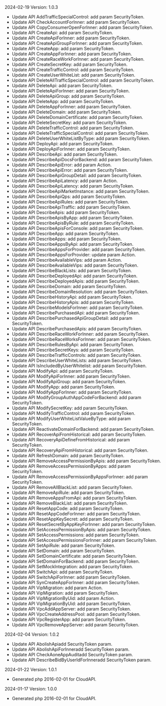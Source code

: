 2024-02-19 Version: 1.0.3
- Update API AddTrafficSpecialControl: add param SecurityToken.
- Update API CheckAccountForInner: add param SecurityToken.
- Update API CopyConsumerOpenForInner: add param SecurityToken.
- Update API CreateApi: add param SecurityToken.
- Update API CreateApiForInner: add param SecurityToken.
- Update API CreateApiGroupForInner: add param SecurityToken.
- Update API CreateApp: add param SecurityToken.
- Update API CreateAppForInner: add param SecurityToken.
- Update API CreateRaceWorkForInner: add param SecurityToken.
- Update API CreateSecretKey: add param SecurityToken.
- Update API CreateTrafficControl: add param SecurityToken.
- Update API CreateUserWhiteList: add param SecurityToken.
- Update API DeleteAllTrafficSpecialControl: add param SecurityToken.
- Update API DeleteApi: add param SecurityToken.
- Update API DeleteApiForInner: add param SecurityToken.
- Update API DeleteApiGroup: add param SecurityToken.
- Update API DeleteApp: add param SecurityToken.
- Update API DeleteAppForInner: add param SecurityToken.
- Update API DeleteDomain: add param SecurityToken.
- Update API DeleteDomainCertificate: add param SecurityToken.
- Update API DeleteSecretKey: add param SecurityToken.
- Update API DeleteTrafficControl: add param SecurityToken.
- Update API DeleteTrafficSpecialControl: add param SecurityToken.
- Update API DeleteUserWhiteListByType: add param SecurityToken.
- Update API DeployApi: add param SecurityToken.
- Update API DeployApiForInner: add param SecurityToken.
- Update API DescribeApi: add param SecurityToken.
- Update API DescribeApiDocsForBackend: add param SecurityToken.
- Update API DescribeApiError: add param Action.
- Update API DescribeApiError: add param SecurityToken.
- Update API DescribeApiGroupDetail: add param SecurityToken.
- Update API DescribeApiLatency: add param Action.
- Update API DescribeApiLatency: add param SecurityToken.
- Update API DescribeApiMarketInstance: add param SecurityToken.
- Update API DescribeApiQps: add param SecurityToken.
- Update API DescribeApiRules: add param SecurityToken.
- Update API DescribeApiTraffic: add param SecurityToken.
- Update API DescribeApis: add param SecurityToken.
- Update API DescribeApisByApp: add param SecurityToken.
- Update API DescribeApisByRule: add param SecurityToken.
- Update API DescribeApisForConsole: add param SecurityToken.
- Update API DescribeApp: add param SecurityToken.
- Update API DescribeApps: add param SecurityToken.
- Update API DescribeAppsByApi: add param SecurityToken.
- Update API DescribeAppsForProvider: add param SecurityToken.
- Update API DescribeAppsForProvider: update param Action.
- Update API DescribeAvailableVips: add param Action.
- Update API DescribeAvailableVips: add param SecurityToken.
- Update API DescribeBlackLists: add param SecurityToken.
- Update API DescribeDeployedApi: add param SecurityToken.
- Update API DescribeDeployedApis: add param SecurityToken.
- Update API DescribeDomain: add param SecurityToken.
- Update API DescribeDomainResolution: add param SecurityToken.
- Update API DescribeHistoryApi: add param SecurityToken.
- Update API DescribeHistoryApis: add param SecurityToken.
- Update API DescribeModelsForInner: add param SecurityToken.
- Update API DescribePurchasedApi: add param SecurityToken.
- Update API DescribePurchasedApiGroupDetail: add param SecurityToken.
- Update API DescribePurchasedApis: add param SecurityToken.
- Update API DescribeRaceWorkForInner: add param SecurityToken.
- Update API DescribeRaceWorksForInner: add param SecurityToken.
- Update API DescribeRulesByApi: add param SecurityToken.
- Update API DescribeSecretKeys: add param SecurityToken.
- Update API DescribeTrafficControls: add param SecurityToken.
- Update API DescribeUserWhiteLists: add param SecurityToken.
- Update API IsIncludedByUserWhitelist: add param SecurityToken.
- Update API ModifyApi: add param SecurityToken.
- Update API ModifyApiForInner: add param SecurityToken.
- Update API ModifyApiGroup: add param SecurityToken.
- Update API ModifyApp: add param SecurityToken.
- Update API ModifyAppForInner: add param SecurityToken.
- Update API ModifyGroupAuthAppCodeForBackend: add param SecurityToken.
- Update API ModifySecretKey: add param SecurityToken.
- Update API ModifyTrafficControl: add param SecurityToken.
- Update API ModifyUserWhiteListValueByType: add param SecurityToken.
- Update API ReactivateDomainForBackend: add param SecurityToken.
- Update API RecoverApiFromHistorical: add param SecurityToken.
- Update API RecoveryApiDefineFromHistorical: add param SecurityToken.
- Update API RecoveryApiFromHistorical: add param SecurityToken.
- Update API RefreshDomain: add param SecurityToken.
- Update API RemoveAccessPermissionByApis: add param SecurityToken.
- Update API RemoveAccessPermissionByApps: add param SecurityToken.
- Update API RemoveAccessPermissionByAppsForInner: add param SecurityToken.
- Update API RemoveAllBlackList: add param SecurityToken.
- Update API RemoveApiRule: add param SecurityToken.
- Update API RemoveAppsFromApi: add param SecurityToken.
- Update API RemoveBlackList: add param SecurityToken.
- Update API ResetAppCode: add param SecurityToken.
- Update API ResetAppCodeForInner: add param SecurityToken.
- Update API ResetAppKeySecret: add param SecurityToken.
- Update API ResetSecretByAppKeyForInner: add param SecurityToken.
- Update API SetAccessPermissionByApis: add param SecurityToken.
- Update API SetAccessPermissions: add param SecurityToken.
- Update API SetAccessPermissionsForInner: add param SecurityToken.
- Update API SetApiRule: add param SecurityToken.
- Update API SetDomain: add param SecurityToken.
- Update API SetDomainCertificate: add param SecurityToken.
- Update API SetDomainForBackend: add param SecurityToken.
- Update API SetMockIntegration: add param SecurityToken.
- Update API SwitchApi: add param SecurityToken.
- Update API SwitchApiForInner: add param SecurityToken.
- Update API SynCreateAppForInner: add param SecurityToken.
- Update API VipMigration: add param Action.
- Update API VipMigration: add param SecurityToken.
- Update API VipMigrationByUid: add param Action.
- Update API VipMigrationByUid: add param SecurityToken.
- Update API VpcAddAppServer: add param SecurityToken.
- Update API VpcCreateAddressPool: add param SecurityToken.
- Update API VpcRegisterApp: add param SecurityToken.
- Update API VpcRemoveAppServer: add param SecurityToken.


2024-02-04 Version: 1.0.2
- Update API AbolishApiadd SecurityToken param.
- Update API AbolishApiForInneradd SecurityToken param.
- Update API CheckAoneAppAuditadd SecurityToken param.
- Update API DescribeBidByUserIdForInneradd SecurityToken param.


2024-01-22 Version: 1.0.1
- Generated php 2016-02-01 for CloudAPI.

2024-01-17 Version: 1.0.0
- Generated php 2016-02-01 for CloudAPI.

